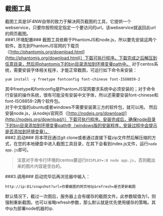 ## 截图工具 ##
截图工具是SF4NW自带的致力于解决网页截图的工具，它提供一个webservice，只要你按照规定指定一个要访问的url，该webservice就返回此url的网页截图。  
###1.环境配置###
截图工具依赖于PhantomJS和node.js，所以要先安装这两个软件。首先到PhantomJS官网的下载页（[http://phantomjs.org/download.html](http://phantomjs.org/download.html)）下载可执行程序。下载完成之后解压到任意目录，然后将phantomjs下的bin目录添加到环境变量path中。
对于centos系统，需要安装字体相关程序，才能正常截图，可运行如下命令来安装：  

`yum install -y freetype fontconfig font-chinese font-ISO8859-2`  

其中freetype和fontconfig是PhantomJS官网要求系统中必须安装的；对于命令行安装的操作系统，很有可能没有安装中文字体，所以还需要安装font-chinese和font-ISO8859-2两个软件包。  
对于中文版的ubuntu或者windows不需要安装第三方的软件包，就可以用。
然后安装node.js，从nodejs官网页（[http://nodejs.org/download/](http://nodejs.org/download/)）下载可执行程序。安装完成后，确保node目录下的bin目录添加到环境变量path中（windows版的安装程序，安装过程中会提示是否添加到环境变量）。  
###2.启动###
将本项目通过git clone或者通过直接下载zip文件然后解压缩的方式，在您的本地硬盘中进入截图工具目录，在其下会看到index.js文件，运行`node app.js`即可。
> 注意对于命令行环境的centos要运行`DISPLAY=:0 node app.js`，否则截出来的图片内容是空白的。

###3.调用###
启动完毕后再浏览器中输入：  

`http://ip:81/snapshot?url=你要截图的网页地址&refresh=是否更新截图`  

默认情况下，截过一次图后，服务器上会有缓存的截图文件。此参数赋值为1，则强制重新截图。也可以省略refresh参数，那么默认就是优先使用缓存的策略。其中ip为部署node机器的ip.

  

  
